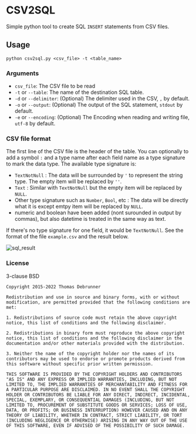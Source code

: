 # CSV2SQL

Simple python tool to create SQL `INSERT` statements from CSV files.

## Usage  

`python csv2sql.py <csv_file> -t <table_name>`

### Arguments

* `csv_file`: The CSV file to be read  
* `-t` or `--table`: The name of the destination SQL table.  
* `-d` or `--delimiter`: (Optional) The delimiter used in the CSV, `,` by default.
* `-o` or `--output`: (Optional) The output of the SQL statement, `stdout` by default.  
* `-e` or `--encoding`: (Optional) The Encoding when reading and writing file, `utf-8` by default.  

### CSV file format  

The first line of the CSV file is the header of the table. You can optionally to add a symbol ` : ` and a type name after each field name as a type signature to mark the data type. The available type signature is:  

* `TextNotNull` :  The data will be surrounded by `'` to represent the string type. The empty item will be replaced by `''`.  
* `Text` : Similar with `TextNotNull` but the empty item will be replaced by `NULL`.  
* Other type signature such as `Number`, `Bool`, etc : The data will be directly what it is except emtpy item will be replaced by `NULL`.
* numeric and boolean have been added (nont surounded in output by commas), but also datetime is treated in the same way as text.

If there's no type signature for one field, it would be `TextNotNull`. See the format of the file `example.csv` and the result below.  

![sql_result](./result.jpg)  


### License 

3-clause BSD

```
Copyright 2015-2022 Thomas Debrunner

Redistribution and use in source and binary forms, with or without modification, are permitted provided that the following conditions are met:

1. Redistributions of source code must retain the above copyright notice, this list of conditions and the following disclaimer.

2. Redistributions in binary form must reproduce the above copyright notice, this list of conditions and the following disclaimer in the documentation and/or other materials provided with the distribution.

3. Neither the name of the copyright holder nor the names of its contributors may be used to endorse or promote products derived from this software without specific prior written permission.

THIS SOFTWARE IS PROVIDED BY THE COPYRIGHT HOLDERS AND CONTRIBUTORS "AS IS" AND ANY EXPRESS OR IMPLIED WARRANTIES, INCLUDING, BUT NOT LIMITED TO, THE IMPLIED WARRANTIES OF MERCHANTABILITY AND FITNESS FOR A PARTICULAR PURPOSE ARE DISCLAIMED. IN NO EVENT SHALL THE COPYRIGHT HOLDER OR CONTRIBUTORS BE LIABLE FOR ANY DIRECT, INDIRECT, INCIDENTAL, SPECIAL, EXEMPLARY, OR CONSEQUENTIAL DAMAGES (INCLUDING, BUT NOT LIMITED TO, PROCUREMENT OF SUBSTITUTE GOODS OR SERVICES; LOSS OF USE, DATA, OR PROFITS; OR BUSINESS INTERRUPTION) HOWEVER CAUSED AND ON ANY THEORY OF LIABILITY, WHETHER IN CONTRACT, STRICT LIABILITY, OR TORT (INCLUDING NEGLIGENCE OR OTHERWISE) ARISING IN ANY WAY OUT OF THE USE OF THIS SOFTWARE, EVEN IF ADVISED OF THE POSSIBILITY OF SUCH DAMAGE.
```
